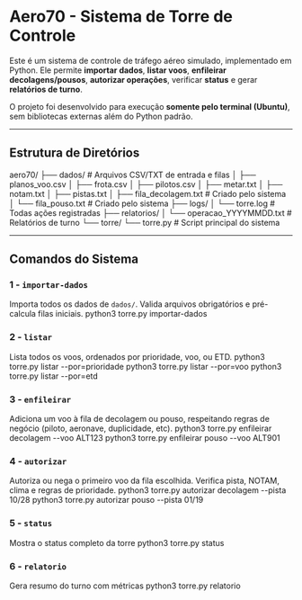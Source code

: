 # Aero70 - Sistema de Torre de Controle

Este é um sistema de controle de tráfego aéreo simulado, implementado em Python. Ele permite **importar dados**, **listar voos**, **enfileirar decolagens/pousos**, **autorizar operações**, verificar **status** e gerar **relatórios de turno**.  

O projeto foi desenvolvido para execução **somente pelo terminal (Ubuntu)**, sem bibliotecas externas além do Python padrão.

---

## Estrutura de Diretórios

aero70/
├── dados/ # Arquivos CSV/TXT de entrada e filas
│ ├── planos_voo.csv
│ ├── frota.csv
│ ├── pilotos.csv
│ ├── metar.txt
│ ├── notam.txt
│ ├── pistas.txt
│ ├── fila_decolagem.txt # Criado pelo sistema
│ └── fila_pouso.txt # Criado pelo sistema
├── logs/
│ └── torre.log # Todas ações registradas
├── relatorios/
│ └── operacao_YYYYMMDD.txt # Relatórios de turno
└── torre/
└── torre.py # Script principal do sistema


---
## Comandos do Sistema

### 1 - `importar-dados`
Importa todos os dados de `dados/`. Valida arquivos obrigatórios e pré-calcula filas iniciais.
python3 torre.py importar-dados

### 2 - `listar`
Lista todos os voos, ordenados por prioridade, voo, ou ETD.
python3 torre.py listar --por=prioridade
python3 torre.py listar --por=voo
python3 torre.py listar --por=etd

### 3 - `enfileirar`
Adiciona um voo à fila de decolagem ou pouso, respeitando regras de negócio (piloto, aeronave, duplicidade, etc).
python3 torre.py enfileirar decolagem --voo ALT123
python3 torre.py enfileirar pouso --voo ALT901

### 4 - `autorizar`
Autoriza ou nega o primeiro voo da fila escolhida. Verifica pista, NOTAM, clima e regras de prioridade.
python3 torre.py autorizar decolagem --pista 10/28
python3 torre.py autorizar pouso --pista 01/19

### 5 - `status`
Mostra o status completo da torre
python3 torre.py status

### 6 - `relatorio`
Gera resumo do turno com métricas
python3 torre.py relatorio








